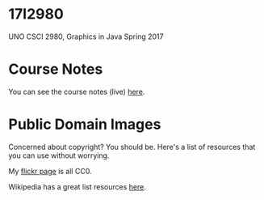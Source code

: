 # 17I2980
UNO CSCI 2980, Graphics in Java Spring 2017

# Course Notes
You can see the course notes (live) [here](https://1drv.ms/o/s!AmCUMqdaJyCSgb91UAJx9VDurhosRw).

# Public Domain Images
Concerned about copyright? You should be. Here's a list of resources that you can use without worrying.

My [flickr page](https://www.flickr.com/photos/bricksphd/) is all CC0.

Wikipedia has a great list resources [here](https://en.wikipedia.org/wiki/Wikipedia:Public_domain_image_resources).


